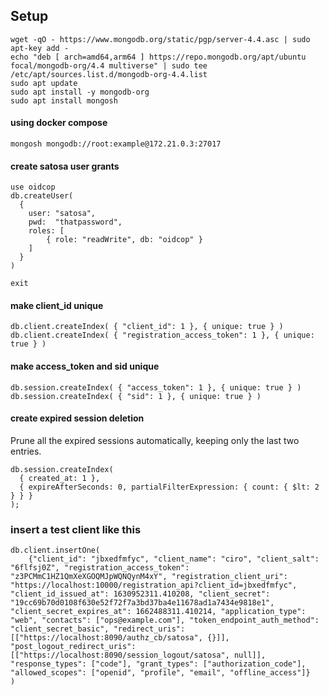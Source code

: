 ## Setup

````
wget -qO - https://www.mongodb.org/static/pgp/server-4.4.asc | sudo apt-key add -
echo "deb [ arch=amd64,arm64 ] https://repo.mongodb.org/apt/ubuntu focal/mongodb-org/4.4 multiverse" | sudo tee /etc/apt/sources.list.d/mongodb-org-4.4.list
sudo apt update
sudo apt install -y mongodb-org
sudo apt install mongosh
````

#### using docker compose
````
mongosh mongodb://root:example@172.21.0.3:27017
````

#### create satosa user grants
````
use oidcop
db.createUser(
  {
    user: "satosa",
    pwd:  "thatpassword",
    roles: [
        { role: "readWrite", db: "oidcop" }
    ]
  }
)

exit
````

#### make client_id unique

````
db.client.createIndex( { "client_id": 1 }, { unique: true } )
db.client.createIndex( { "registration_access_token": 1 }, { unique: true } )
````

#### make access_token and sid unique

````
db.session.createIndex( { "access_token": 1 }, { unique: true } )
db.session.createIndex( { "sid": 1 }, { unique: true } )

````

#### create expired session deletion

Prune all the expired sessions automatically, keeping only the last two entries.

````
db.session.createIndex(
  { created_at: 1 },
  { expireAfterSeconds: 0, partialFilterExpression: { count: { $lt: 2 } } }
);
````

### insert a test client like this

````
db.client.insertOne(
    {"client_id": "jbxedfmfyc", "client_name": "ciro", "client_salt": "6flfsj0Z", "registration_access_token": "z3PCMmC1HZ1QmXeXGOQMJpWQNQynM4xY", "registration_client_uri": "https://localhost:10000/registration_api?client_id=jbxedfmfyc", "client_id_issued_at": 1630952311.410208, "client_secret": "19cc69b70d0108f630e52f72f7a3bd37ba4e11678ad1a7434e9818e1", "client_secret_expires_at": 1662488311.410214, "application_type": "web", "contacts": ["ops@example.com"], "token_endpoint_auth_method": "client_secret_basic", "redirect_uris": [["https://localhost:8090/authz_cb/satosa", {}]], "post_logout_redirect_uris": [["https://localhost:8090/session_logout/satosa", null]], "response_types": ["code"], "grant_types": ["authorization_code"], "allowed_scopes": ["openid", "profile", "email", "offline_access"]}
)

````
